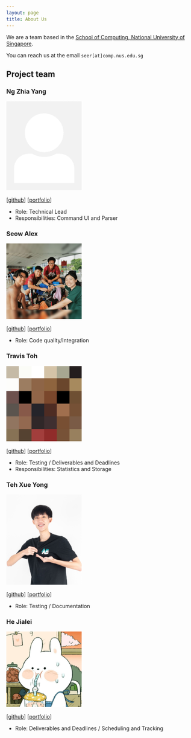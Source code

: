 ```yaml
---
layout: page
title: About Us
---
```


We are a team based in the [School of Computing, National University of Singapore](http://www.comp.nus.edu.sg).

You can reach us at the email `seer[at]comp.nus.edu.sg`

## Project team

### Ng Zhia Yang

<img src="images/zhiayang.png" width="200px">

[[github](http://github.com/zhiayang)]
[[portfolio](team/zhiayang.md)]

* Role: Technical Lead
* Responsibilities: Command UI and Parser

### Seow Alex

<img src="images/seowalex.png" width="200px">

[[github](http://github.com/seowalex)]
[[portfolio](team/johndoe.md)]

* Role: Code quality/Integration

### Travis Toh

<img src="images/trav1st.png" width="200px">

[[github](http://github.com/trav1st)]
[[portfolio](team/trav1st.md)]

* Role: Testing / Deliverables and Deadlines
* Responsibilities: Statistics and Storage

### Teh Xue Yong

<img src="images/fall9x.png" width="200px">

[[github](http://github.com/fall9x)]
[[portfolio](team/johndoe.md)]

* Role: Testing / Documentation

### He Jialei

<img src="images/hjl99.png" width="200px">

[[github](http://github.com/hjl99)]
[[portfolio](team/johndoe.md)]

* Role: Deliverables and Deadlines / Scheduling and Tracking
